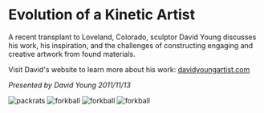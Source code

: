 # Evolution of a Kinetic Artist

A recent transplant to Loveland, Colorado, sculptor David Young discusses his work, his inspiration, and the challenges of constructing engaging and creative artwork from found materials. 

Visit David's website to learn more about his work: [davidyoungartist.com](http://davidyoungartist.com)

*Presented by David Young 2011/11/13*

![packrats](http://davidyoungartist.files.wordpress.com/2013/10/6_david_young.jpg?w=&h=200&crop=1) 
![forkball](http://davidyoungartist.files.wordpress.com/2013/10/001_david_young.jpg?w=&h=200&crop=1)
![forkball](http://davidyoungartist.files.wordpress.com/2013/10/12_david_young.jpg?w=&h=200&crop=1)
![forkball](http://davidyoungartist.files.wordpress.com/2013/10/008-self-portrait2.jpg?w=&h=200&crop=1)
